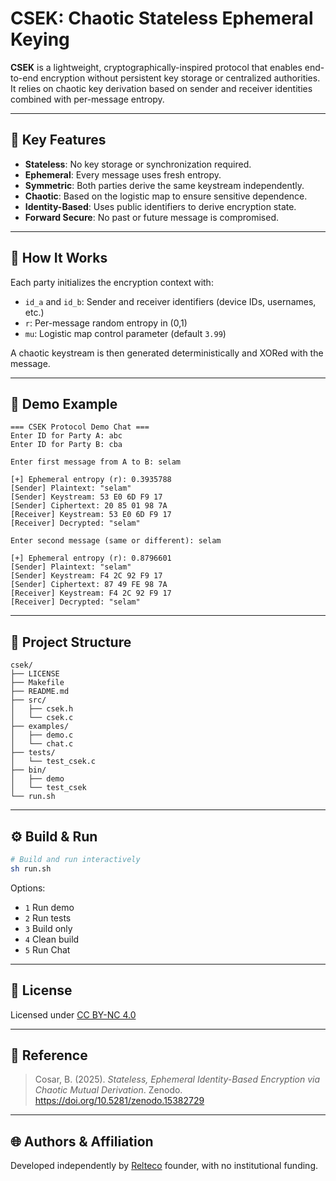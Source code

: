 # CSEK: Chaotic Stateless Ephemeral Keying

**CSEK** is a lightweight, cryptographically-inspired protocol that enables end-to-end encryption without persistent key storage or centralized authorities. It relies on chaotic key derivation based on sender and receiver identities combined with per-message entropy.

---

## 🔐 Key Features

- **Stateless**: No key storage or synchronization required.
- **Ephemeral**: Every message uses fresh entropy.
- **Symmetric**: Both parties derive the same keystream independently.
- **Chaotic**: Based on the logistic map to ensure sensitive dependence.
- **Identity-Based**: Uses public identifiers to derive encryption state.
- **Forward Secure**: No past or future message is compromised.

---

## 🧠 How It Works

Each party initializes the encryption context with:

- `id_a` and `id_b`: Sender and receiver identifiers (device IDs, usernames, etc.)
- `r`: Per-message random entropy in (0,1)
- `mu`: Logistic map control parameter (default `3.99`)

A chaotic keystream is then generated deterministically and XORed with the message.

---

## 🧪 Demo Example

```text
=== CSEK Protocol Demo Chat ===
Enter ID for Party A: abc
Enter ID for Party B: cba

Enter first message from A to B: selam

[+] Ephemeral entropy (r): 0.3935788
[Sender] Plaintext: "selam"
[Sender] Keystream: 53 E0 6D F9 17 
[Sender] Ciphertext: 20 85 01 98 7A 
[Receiver] Keystream: 53 E0 6D F9 17 
[Receiver] Decrypted: "selam"

Enter second message (same or different): selam

[+] Ephemeral entropy (r): 0.8796601
[Sender] Plaintext: "selam"
[Sender] Keystream: F4 2C 92 F9 17 
[Sender] Ciphertext: 87 49 FE 98 7A 
[Receiver] Keystream: F4 2C 92 F9 17 
[Receiver] Decrypted: "selam"
```

---

## 📁 Project Structure

```
csek/
├── LICENSE
├── Makefile
├── README.md
├── src/
│   ├── csek.h
│   └── csek.c
├── examples/
│   ├── demo.c
│   └── chat.c
├── tests/
│   └── test_csek.c
├── bin/
│   ├── demo
│   └── test_csek
└── run.sh
```

---

## ⚙️ Build & Run

```bash
# Build and run interactively
sh run.sh
```

Options:
- `1` Run demo
- `2` Run tests
- `3` Build only
- `4` Clean build
- `5` Run Chat

---

## 📜 License

Licensed under [CC BY-NC 4.0](https://creativecommons.org/licenses/by-nc/4.0/)

---

## 🧾 Reference

> Cosar, B. (2025). *Stateless, Ephemeral Identity-Based Encryption via Chaotic Mutual Derivation*. Zenodo. https://doi.org/10.5281/zenodo.15382729

---

## 🌐 Authors & Affiliation

Developed independently by [Relteco](https://relteco.com) founder, with no institutional funding.

